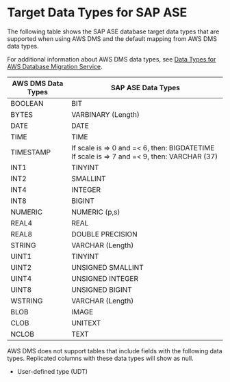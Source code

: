 # Target Data Types for SAP ASE<a name="CHAP_Reference.Target.SAP.DataTypes"></a>

The following table shows the SAP ASE database target data types that are supported when using AWS DMS and the default mapping from AWS DMS data types\.

For additional information about AWS DMS data types, see [Data Types for AWS Database Migration Service](CHAP_Reference.DataTypes.md)\.


|  AWS DMS Data Types  |  SAP ASE Data Types  | 
| --- | --- | 
| BOOLEAN | BIT | 
| BYTES | VARBINARY \(Length\) | 
| DATE | DATE | 
| TIME | TIME | 
| TIMESTAMP |  If scale is => 0 and =< 6, then: BIGDATETIME  If scale is => 7 and =< 9, then: VARCHAR \(37\)  | 
| INT1 | TINYINT | 
| INT2 | SMALLINT | 
| INT4 | INTEGER | 
| INT8 | BIGINT | 
| NUMERIC | NUMERIC \(p,s\) | 
| REAL4 | REAL | 
| REAL8 | DOUBLE PRECISION | 
| STRING | VARCHAR \(Length\) | 
| UINT1 | TINYINT | 
| UINT2 | UNSIGNED SMALLINT | 
| UINT4 | UNSIGNED INTEGER | 
| UINT8 | UNSIGNED BIGINT | 
| WSTRING | VARCHAR \(Length\) | 
| BLOB | IMAGE | 
| CLOB | UNITEXT | 
| NCLOB | TEXT | 

AWS DMS does not support tables that include fields with the following data types\. Replicated columns with these data types will show as null\. 

+ User\-defined type \(UDT\)